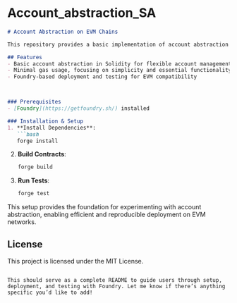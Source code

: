 # Account_abstraction_SA


```markdown
# Account Abstraction on EVM Chains

This repository provides a basic implementation of account abstraction on EVM-compatible blockchains using Solidity. It includes Foundry scripts for deployment and testing, making it ideal for experimentation and learning with core account abstraction principles.

## Features
- Basic account abstraction in Solidity for flexible account management
- Minimal gas usage, focusing on simplicity and essential functionality
- Foundry-based deployment and testing for EVM compatibility



### Prerequisites
- [Foundry](https://getfoundry.sh/) installed

### Installation & Setup
1. **Install Dependencies**:
   ```bash
   forge install
   ```

2. **Build Contracts**:
   ```bash
   forge build
   ```

3. **Run Tests**:
   ```bash
   forge test
   ```

This setup provides the foundation for experimenting with account abstraction, enabling efficient and reproducible deployment on EVM networks.

## License
This project is licensed under the MIT License.
```

This should serve as a complete README to guide users through setup, deployment, and testing with Foundry. Let me know if there’s anything specific you’d like to add!